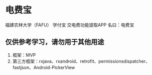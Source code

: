 # 电费宝
福建农林大学（FAFU） 学付宝 交电费功能提取APP 名曰：电费宝
## 仅供参考学习，请勿用于其他用途
1. 框架：MVP   
2. 第三方框架：rxjava、rxandroid、retrofit、permissionsdispatcher、fastjson、Android-PickerView
